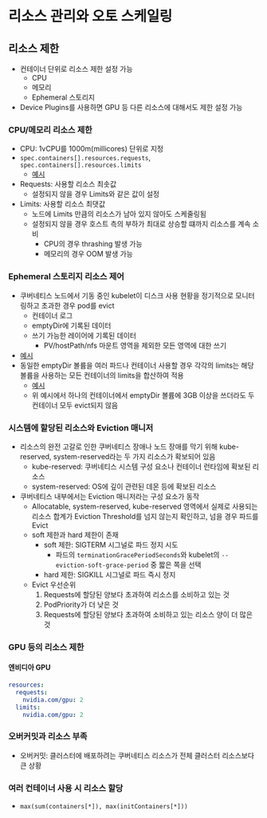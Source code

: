 # 리소스 관리와 오토 스케일링

## 리소스 제한

- 컨테이너 단위로 리소스 제한 설정 가능
  - CPU
  - 메모리
  - Ephemeral 스토리지
- Device Plugins를 사용하면 GPU 등 다른 리소스에 대해서도 제한 설정 가능

### CPU/메모리 리소스 제한

- CPU: 1vCPU를 1000m(millicores) 단위로 지정
- `spec.containers[].resources.requests`, `spec.containers[].resources.limits`
  - [예시](./sample-resource.yaml)
- Requests: 사용할 리소스 최솟값
  - 설정되지 않을 경우 Limits와 같은 값이 설정
- Limits: 사용할 리소스 최댓값
  - 노드에 Limits 만큼의 리소스가 남아 있지 않아도 스케줄링됨
  - 설정되지 않을 경우 호스트 측의 부하가 최대로 상승할 떄까지 리소스를 계속 소비
    - CPU의 경우 thrashing 발생 가능
    - 메모리의 경우 OOM 발생 가능

### Ephemeral 스토리지 리소스 제어

- 쿠버네티스 노드에서 기동 중인 kubelet이 디스크 사용 현황을 정기적으로 모니터링하고 초과한 경우 pod를 evict
  - 컨테이너 로그
  - emptyDir에 기록된 데이터
  - 쓰기 가능한 레이어에 기록된 데이터
    - PV/hostPath/nfs 마운트 영역을 제외한 모든 영역에 대한 쓰기
- [예시](./sample-ephemeral-storage.yaml)
- 동일한 emptyDir 볼륨을 여러 파드나 컨테이너 사용할 경우 각각의 limits는 해당 볼륨을 사용하는 모든 컨테이너의 limits을 합산하여 적용
  - [예시](./sapmle-ephemeral-storage-multi.yaml)
  - 위 예시에서 하나의 컨테이너에서 emptyDir 볼륨에 3GB 이상을 쓰더라도 두 컨테이너 모두 evict되지 않음

### 시스템에 할당된 리소스와 Eviction 매니저

- 리소스의 완전 고갈로 인한 쿠버네티스 장애나 노드 장애를 막기 위해 kube-reserved, system-reserved라는 두 가지 리소스가 확보되어 있음
  - kube-reserved: 쿠버네티스 시스템 구성 요소나 컨테이너 런타임에 확보된 리소스
  - system-reserved: OS에 깊이 관련된 데몬 등에 확보된 리소스
- 쿠버네티스 내부에서는 Eviction 매니저라는 구성 요소가 동작
  - Allocatable, system-reserved, kube-reserved 영역에서 실제로 사용되는 리소스 합계가 Eviction Threshold를 넘지 않는지 확인하고, 넘을 경우 파드를 Evict
  - soft 제한과 hard 제한이 존재
    - soft 제한: SIGTERM 시그널로 파드 정지 시도
      - 파드의 `terminationGracePeriodSeconds`와 kubelet의 `--eviction-soft-grace-period` 중 짧은 쪽을 선택
    - hard 제한: SIGKILL 시그널로 파드 즉시 정지
  - Evict 우선순위
    1. Requests에 할당된 양보다 초과하여 리소스를 소비하고 있는 것
    2. PodPriority가 더 낮은 것
    3. Requests에 할당된 양보다 초과하여 소비하고 있는 리소스 양이 더 많은 것

### GPU 등의 리소스 제한

#### 엔비디아 GPU

```yaml
resources:
  requests:
    nvidia.com/gpu: 2
  limits:
    nvidia.com/gpu: 2
```

### 오버커밋과 리소스 부족

- 오버커밋: 클러스터에 배포하려는 쿠버네티스 리소스가 전체 클러스터 리소스보다 큰 상황

### 여러 컨테이너 사용 시 리소스 할당

- `max(sum(containers[*]), max(initContainers[*]))`